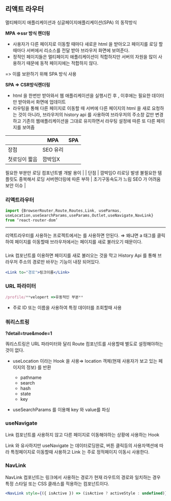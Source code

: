 ## 리액트 라우터

멀티페이지 애플리케이션과 싱글페이지애플리케이션(SPA) 의 동작방식

**MPA ⇒ssr 방식 렌더링**

- 사용자가 다른 페이지로 이동할 때마다 새로운 html 을 받아오고 페이지를 로딩 할 때마다 서버에서 리소스를 전달 받아 브라우저 화면에 보여준다.
- 정적인 페이지들은 멀티페이지 애플리케이션이 적합하지만 서버의 자원을 많이 사용하기 때문에 동적 페이지에는 적합하지 않다.

=> 이를 보완하기 위해 SPA 방식 사용

**SPA ⇒ CSR방식렌더링**

- html 을 한번만 받아와서 웹 애플리케이션을 실행시킨 후 , 이후에는 필요한 데이터만 받아와서 화면에 업데이트
- 라우팅을 통해 다른 페이지로 이동할 때 서버에 다른 페이지의 html 을 새로 요청하는 것이 아니라, 브라우저의 history api 를 사용하여 브라우저의 주소창 값만 변경하고 기존의 웹애플리케이션을 그대로 유지하면서 라우팅 설정에 따른 또 다른 페이지를 보여줌

|  | MPA | SPA |
| --- | --- | --- |
| 장점 | SEO 유리
첫로딩이 짧음 | 깜박임X
필요한 부분만 로딩
컴포넌트별 개발 용이 |
| 단점 | 깜박임O
리로딩 발생
불필요한 템플릿도 중복해서 로딩
서버렌더링에 따른 부하 | 초기구동속도가 느림
SEO 가 어려움
보안 이슈 |

### 리액트라우터

```jsx
import {BrowserRouter,Route,Routes,Link, useParmas,
useLocation,useSearchParams,useParams,Outlet,useNavigate,NavLink}
from ‘react-router-dom’
```

---

리액트라우터를 사용하는 프로젝트에서는 <a> 를 사용하면 안된다. ⇒ 왜냐면 a 태그를 클릭하여 페이지를 이동할때 브라우저에서는 페이지를 새로 불러오기 때문이다.

### <Link>

Link 컴포넌트를 이용하면 페이지를 새로 불러오는 것을 막고 History Api 를 통해 브라우저 주소의 경로만 바꾸는 기능이 내장 되어있다.

```jsx
<Link to="경로">링크이름</Link>
```

### URL 파라미터

```jsx
/profile/**velopert =>유동적인 부분**
```

- 주로 ID 또는 이름을 사용하여 특정 데이터를 조회할때 사용

### 쿼리스트링

**?detail=true&mode=1**

쿼리스트링은 URL 파라미터와 달리 Route 컴포넌트를 사용할때 별도로 설정해야하는 것이 없다.

- useLocation 이라는 Hook 을 사용⇒ location 객체(현재 사용자가 보고 있는 페이지의 정보) 를 반환

  - pathname
  - search
  - hash
  - state
  - key

- useSearchParams 를 이용해 key 와 value를 파싱

### useNavigate

Link 컴포넌트를 사용하지 않고 다른 페이지로 이동해야하는 상황에 사용하는 Hook

Link 와 유사하지만 useNavigate 는 데이터로딩완료, 버튼 클릭등의 사용자액션에 따라 특정페이지로 이동할때 사용하고 Link 는 주로 정적페이지 이동시 사용한다.

### NavLink

NavLink 컴포넌트는 링크에서 사용하는 경로가 현재 라우트의 경로와 일치하는 경우 특정 스타일 또는 CSS 클래스를 적용하는 컴포넌트이다.

```jsx
<NavLink style={({ isActive }) => (isActive ? activeStyle : undefined)} />
```
